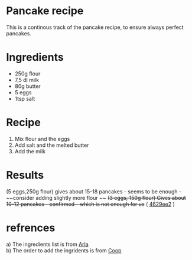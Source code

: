 # Pancake recipe
This is a continous track of the pancake recipe, to ensure always perfect pancakes.

# Ingredients

* 250g flour
* 7,5 dl milk
* 80g butter
* 5 eggs
* 1tsp salt


# Recipe

1. Mix flour and the eggs
2. Add salt and the melted butter
3. Add the milk


# Results
(5 eggs,250g flour) gives about 15-18 pancakes - seems to be enough - ~~consider adding slightly more flour ~~
~~(3 eggs, 150g flour) Gives about 10-12 pancakes  - confirmed - which is not enough for us~~ ( [4629ee2](https://github.com/JesD12/Pancakes/tree/4629ee2729e0ac4c0f63466a7703638a6838468b) )


# refrences
a) The ingredients list is from [Arla](https://www.arla.dk/opskrifter/pandekager/)  
b) The order to add the ingridents is from [Coop](https://opskrifter.coop.dk/artikler/dette-tip-sikrer-dig-de-bedste-pandekager)

